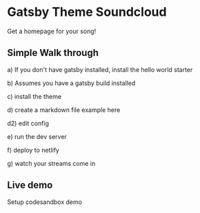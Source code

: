 # Gatsby Theme Soundcloud

Get a homepage for your song!

## Simple Walk through
a) If you don't have gatsby installed, 
install the hello world starter

b) Assumes you have a gatsby build installed

c) install the theme

d) create a markdown file
example here

d2) edit config

e) run the dev server

f) deploy to netlify

g) watch your streams come in


## Live demo
Setup codesandbox demo